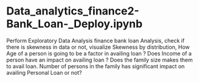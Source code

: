 # Data_analytics_finance2-Bank_Loan-_Deploy.ipynb
Perform Exploratory Data Analysis finance bank loan Analysis, check if there is skewness in data or not, visualize Skewness by distribution, How Age of a person is going to be a factor in availing loan ? Does Income of a person have an impact on availing loan ? Does the family size makes them to avail loan. Number of persons in the family has significant impact on availing Personal Loan or not?

